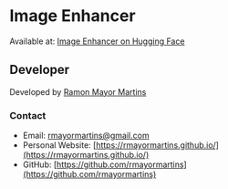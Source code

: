 # Image Enhancer

Available at: [Image Enhancer on Hugging Face](https://huggingface.co/spaces/rmayormartins/image-enhancer)

## Developer

Developed by [Ramon Mayor Martins](https://rmayormartins.github.io/)

### Contact
- Email: rmayormartins@gmail.com
- Personal Website: [https://rmayormartins.github.io/](https://rmayormartins.github.io/)
- GitHub: [https://github.com/rmayormartins](https://github.com/rmayormartins)
